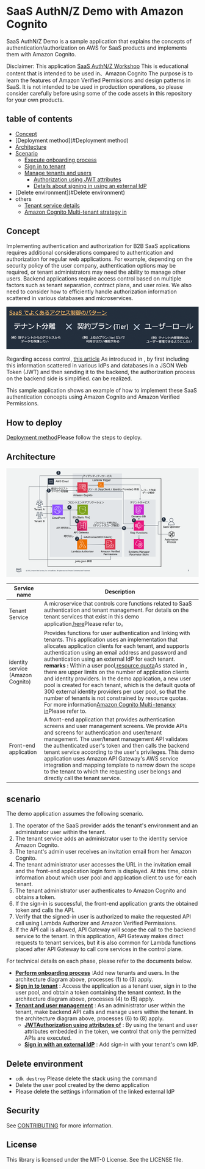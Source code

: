 # SaaS AuthN/Z Demo with Amazon Cognito

SaaS AuthN/Z Demo is a sample application that explains the concepts of authentication/authorization on AWS for SaaS products and implements them with Amazon Cognito.

Disclaimer: This application [SaaS AuthN/Z Workshop](https://catalog.us-east-1.prod.workshops.aws/workshops/9180bbda-7747-4b8f-ac05-14e7f258fcea) This is educational content that is intended to be used in、Amazon Cognito The purpose is to learn the features of Amazon Verified Permissions and design patterns in SaaS. It is not intended to be used in production operations, so please consider carefully before using some of the code assets in this repository for your own products.

## table of contents
* [Concept](#Concept)
* [Deployment method](#Deployment method)
* [Architecture](#architecture)
* [Scenario](#Scenario)
  * [Execute onboarding process](/docs/onboarding.md)
  * [Sign in to tenant](/docs/sign-in.md)
  * [Manage tenants and users](/docs/manage-tenant-and-users.md)
    * [Authorization using JWT attributes](/docs/authorize.md)
    * [Details about signing in using an external IdP](/docs/federation-signin.md)
* [Delete environment](#Delete environment)
* others
  * [Tenant service details](/docs/tenant-service.md)
  * [Amazon Cognito Multi-tenant strategy in](/docs/cognito-multi-tenancy.md)

## Concept

Implementing authentication and authorization for B2B SaaS applications requires additional considerations compared to authentication and authorization for regular web applications. For example, depending on the security policy of the user company, authentication options may be required, or tenant administrators may need the ability to manage other users. Backend applications require access control based on multiple factors such as tenant separation, contract plans, and user roles. We also need to consider how to efficiently handle authorization information scattered in various databases and microservices.

![AccessPattern](/docs/images/saas-access-control-pattern.png)

Regarding access control, [this article](https://aws.amazon.com/jp/builders-flash/202108/saas-authorization-implementation-pattern/) As introduced in , by first including this information scattered in various IdPs and databases in a JSON Web Token (JWT) and then sending it to the backend, the authorization process on the backend side is simplified. can be realized.

This sample application shows an example of how to implement these SaaS authentication concepts using Amazon Cognito and Amazon Verified Permissions.

## How to deploy

[Deployment method](/docs/how-to-deploy.md)Please follow the steps to deploy.

## Architecture

![Architecture](/docs/images/architecture.png)

|Service name|Description|
|--|--|
|Tenant Service | A microservice that controls core functions related to SaaS authentication and tenant management. For details on the tenant services that exist in this demo application,[here](/docs/tenant-service.md)Please refer to。|
|identity service<br> (Amazon Cognito)|Provides functions for user authentication and linking with tenants. This application uses an implementation that allocates application clients for each tenant, and supports authentication using an email address and password and authentication using an external IdP for each tenant.<br>**remarks :** Within a user pool,[resource quota](https://docs.aws.amazon.com/ja_jp/cognito/latest/developerguide/limits.html#resource-quotas)As stated in , there are upper limits on the number of application clients and identity providers. In the demo application, a new user pool is created for each tenant, which is the default quota of 300 external identity providers per user pool, so that the number of tenants is not constrained by resource quotas. For more information[Amazon Cognito Multi-tenancy in](/docs/cognito-multi-tenancy.md)Please refer to.|
|Front-end application | A front-end application that provides authentication screens and user management screens. We provide APIs and screens for authentication and user/tenant management. The user/tenant management API validates the authenticated user's token and then calls the backend tenant service according to the user's privileges. This demo application uses Amazon API Gateway's AWS service integration and mapping template to narrow down the scope to the tenant to which the requesting user belongs and directly call the tenant service.|

## scenario

The demo application assumes the following scenario.

1. The operator of the SaaS provider adds the tenant's environment and an administrator user within the tenant.
2. The tenant service adds an administrator user to the identity service Amazon Cognito.
3. The tenant's admin user receives an invitation email from her Amazon Cognito.
4. The tenant administrator user accesses the URL in the invitation email and the front-end application login form is displayed. At this time, obtain information about which user pool and application client to use for each tenant.
5. The tenant administrator user authenticates to Amazon Cognito and obtains a token.
6. If the sign-in is successful, the front-end application grants the obtained token and calls the API.
7. Verify that the signed-in user is authorized to make the requested API call using Lambda Authorizer and Amazon Verified Permissions.
8. If the API call is allowed, API Gateway will scope the call to the backend service to the tenant. In this application, API Gateway makes direct requests to tenant services, but it is also common for Lambda functions placed after API Gateway to call core services in the control plane.

For technical details on each phase, please refer to the documents below.

* [**Perform onboarding process**](/docs/onboarding.md) :Add new tenants and users. In the architecture diagram above, processes (1) to (3) apply.
* [**Sign in to tenant**](/docs/sign-in.md) :  Access the application as a tenant user, sign in to the user pool, and obtain a token containing the tenant context. In the architecture diagram above, processes (4) to (5) apply.
* [**Tenant and user management**](/docs/manage-tenant-and-users.md) : As an administrator user within the tenant, make backend API calls and manage users within the tenant. In the architecture diagram above, processes (6) to (8) apply.
  * [**JWTAuthorization using attributes of**](/docs/authorize.md) : By using the tenant and user attributes embedded in the token, we control that only the permitted APIs are executed.
  * [**Sign in with an external IdP**](/docs/federation-signin.md) : Add sign-in with your tenant's own IdP.

## Delete environment

* `cdk destroy` Please delete the stack using the command
* Delete the user pool created by the demo application
* Please delete the settings information of the linked external IdP

## Security

See [CONTRIBUTING](CONTRIBUTING.md#security-issue-notifications) for more information.

## License

This library is licensed under the MIT-0 License. See the LICENSE file.


